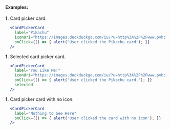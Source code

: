 #### Examples:

__1.__ Card picker card.

```jsx
  <CardPickerCard
    label="Pikachu"
    iconUri="https://images.duckduckgo.com/iu/?u=http%3A%2F%2Fwww.pvhc.net%2Fimg8%2Fniexjjzstcseuzdzkvoq.png&f=1"
    onClick={() => { alert('User clicked the Pikachu card'); }}
  />
```

__1.__ Selected card picker card.

```jsx
  <CardPickerCard
    label="You Like Me!"
    iconUri="https://images.duckduckgo.com/iu/?u=http%3A%2F%2Fwww.pvhc.net%2Fimg8%2Fniexjjzstcseuzdzkvoq.png&f=1"
    onClick={() => { alert('User clicked the Pikachu card.'); }}
    selected
  />
```

__1.__ Card picker card with no icon.

```jsx
  <CardPickerCard
    label="Nothing to See Here"
    onClick={() => { alert('User clicked the card with no icon'); }}
  />
```
